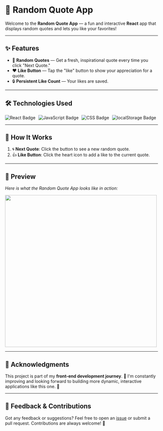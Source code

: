 # 🌟 Random Quote App

Welcome to the **Random Quote App** — a fun and interactive **React** app that displays random quotes and lets you like your favorites! 

---

## ✨ Features

- 💬 **Random Quotes** — Get a fresh, inspirational quote every time you click "Next Quote."
- ❤️ **Like Button** — Tap the "like" button to show your appreciation for a quote. 
- 🔒 **Persistent Like Count** — Your likes are saved.

---

## 🛠️ Technologies Used

<div align="left" style="display: flex; gap: 10px;">
  <img src="https://img.shields.io/badge/React-61DAFB?style=for-the-badge&logo=react&logoColor=black" alt="React Badge" />
  <img src="https://img.shields.io/badge/JavaScript-F7DF1E?style=for-the-badge&logo=javascript&logoColor=black" alt="JavaScript Badge" />
  <img src="https://img.shields.io/badge/CSS3-1572B6?style=for-the-badge&logo=css3&logoColor=white" alt="CSS Badge" />
  <img src="https://img.shields.io/badge/localStorage-FF6F61?style=for-the-badge&logo=html5&logoColor=white" alt="localStorage Badge" />
</div>

---

## 🚀 How It Works

1. 🌀 **Next Quote**: Click the button to see a new random quote.
2. 👍 **Like Button**: Click the heart icon to add a like to the current quote. 

---

## 📸 Preview

*Here is what the Random Quote App looks like in action:*

<img src="https://github.com/user-attachments/assets/0e534c37-6131-49d8-b150-7c6709c815a9" width="500" /> 



---

## 🙌 Acknowledgments

This project is part of my **front-end development journey**. 💪 I'm constantly improving and looking forward to building more dynamic, interactive applications like this one. 🚀

---

## 💬 Feedback & Contributions

Got any feedback or suggestions? Feel free to open an [issue](https://github.com/Baljann/random-quote-app/issues) or submit a pull request. Contributions are always welcome! 🙌
